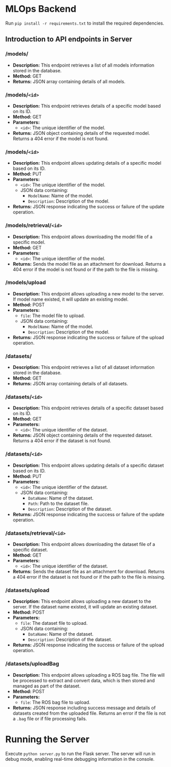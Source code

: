 # MLOps Backend

Run `pip install -r requirements.txt` to install the required dependencies.

## Introduction to API endpoints in Server

### /models/
- **Description:** This endpoint retrieves a list of all models information stored in the database.
- **Method:** GET
- **Returns:** JSON array containing details of all models.

### /models/`<id>`
- **Description:** This endpoint retrieves details of a specific model based on its ID.
- **Method:** GET
- **Parameters:** 
  - `<id>`: The unique identifier of the model.
- **Returns:** JSON object containing details of the requested model. Returns a 404 error if the model is not found.

### /models/`<id>`
- **Description:** This endpoint allows updating details of a specific model based on its ID.
- **Method:** PUT
- **Parameters:** 
  - `<id>`: The unique identifier of the model.
  - JSON data containing:
    - `ModelName`: Name of the model.
    - `Description`: Description of the model.
- **Returns:** JSON response indicating the success or failure of the update operation.

### /models/retrieval/`<id>`
- **Description:** This endpoint allows downloading the model file of a specific model.
- **Method:** GET
- **Parameters:** 
  - `<id>`: The unique identifier of the model.
- **Returns:** Sends the model file as an attachment for download. Returns a 404 error if the model is not found or if the path to the file is missing.

### /models/upload
- **Description:** This endpoint allows uploading a new model to the server. If model name existed, it will update an existing model. 
- **Method:** POST
- **Parameters:** 
  - `file`: The model file to upload.
  - JSON data containing:
    - `ModelName`: Name of the model.
    - `Description`: Description of the model.
- **Returns:** JSON response indicating the success or failure of the upload operation.

### /datasets/
- **Description:** This endpoint retrieves a list of all dataset information stored in the database.
- **Method:** GET
- **Returns:** JSON array containing details of all datasets.

### /datasets/`<id>`
- **Description:** This endpoint retrieves details of a specific dataset based on its ID.
- **Method:** GET
- **Parameters:** 
  - `<id>`: The unique identifier of the dataset.
- **Returns:** JSON object containing details of the requested dataset. Returns a 404 error if the dataset is not found.

### /datasets/`<id>`
- **Description:** This endpoint allows updating details of a specific dataset based on its ID.
- **Method:** PUT
- **Parameters:** 
  - `<id>`: The unique identifier of the dataset.
  - JSON data containing:
    - `DataName`: Name of the dataset.
    - `Path`: Path to the dataset file.
    - `Description`: Description of the dataset.
- **Returns:** JSON response indicating the success or failure of the update operation.

### /datasets/retrieval/`<id>`
- **Description:** This endpoint allows downloading the dataset file of a specific dataset.
- **Method:** GET
- **Parameters:** 
  - `<id>`: The unique identifier of the dataset.
- **Returns:** Sends the dataset file as an attachment for download. Returns a 404 error if the dataset is not found or if the path to the file is missing.

### /datasets/upload
- **Description:** This endpoint allows uploading a new dataset to the server. If the dataset name existed, it will update an existing dataset.
- **Method:** POST
- **Parameters:** 
  - `file`: The dataset file to upload.
  - JSON data containing:
    - `DataName`: Name of the dataset.
    - `Description`: Description of the dataset.
- **Returns:** JSON response indicating the success or failure of the upload operation.

### /datasets/uploadBag
- **Description:** This endpoint allows uploading a ROS bag file. The file will be processed to extract and convert data, which is then stored and managed as part of the dataset.
- **Method:** POST
- **Parameters:** 
  - `file`: The ROS bag file to upload.
- **Returns:** JSON response including success message and details of datasets created from the uploaded file. Returns an error if the file is not a `.bag` file or if file processing fails.

# Running the Server
Execute `python server.py` to run the Flask server.
The server will run in debug mode, enabling real-time debugging information in the console.
